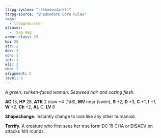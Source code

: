 ```yaml
---
ttrpg-system: "[[Shadowdark]]"
ttrpg-source: "Shadowdark Core Rules"
tags:
  - ttrpg/monster
aliases:
  -  Sea Hag
armor-class: 15
hp: 28
str: 2
dex: 3
con: 1
int: 1
wis: 2
cha: 2
alignment: C
level: 6
---
```


_A green, sunken-faced woman. Seaweed hair and oozing flesh._

**AC** 15, **HP** 28, **ATK** 2 claw +4 (1d8), **MV** near (swim), **S** +2, **D** +3, **C** +1, **I** +1, **W** +2, **Ch** +2, **AL** C, **LV** 6

**Shapechange**. Instantly change to look like any other humanoid. 

**Terrify.** A creature who first sees her true form DC 15 CHA or DISADV on attacks 1d4 rounds.

